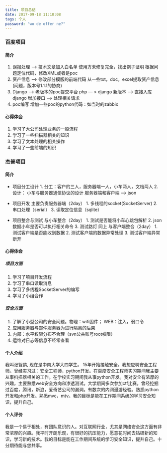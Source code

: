 ```yaml
---
title: 项目总结
date: 2017-09-18 11:10:08
tags: 个人
password: "wo de offer ne?"
---
```

### 百度项目
#### 简介
1. 误报处理 —>
        技术文章加入白名单
        使用方未修复完全，找出例子证明
        根据问题定位代码，修改XML或者是poc
2. 资产信息 —>
        修改部分模版的前端代码
        从一些txt，doc，excel提取资产信息(问题，版本号1.1.1的协商)
3. Django —>
        老版本的poc提交平台 php  — > django
        新版本 —> 直接入库django
        增加接口 —> 处理相关请求
4. poc编写
        增加一些poc的python代码：如当时的zabbix

#### 心得体会
1. 学习了大公司处理业务的一般流程
2. 学习了一些扫描器相关的知识
3. 学习了文本处理的相关操作
4. 学习了一些前端的知识



### 杰普项目
#### 简介
* 项目分工设计
        1. 分工：客户的三人，服务器端一人，小车两人，文档两人
        2. 设计：
                小车与服务器通信协议的设计
                服务器端和客户端 —> json

* 项目开发
         主要负责服务器端（2day）
                1. 多线程的socket(SocketServer)
                2. 串口处理（serial）
                3. 读取定位信息（sqlite）
* 项目整合与测试
        与小车整合（2day）
                1. 测试是否能将小车心跳包解析
                2. json数据小车是否可以执行相关命令
                3. 测试路灯 同上
        与客户端整合（2day）
                1. 测试客户端是否能收到数据
                2. 测试客户端的数据异常处理
                3. 测试客户端异常断开

#### 心得体会
##### 项目方面
1. 学习了项目开发流程
2. 学习了串口读取消息
3. 学习了多线程SocketServer的编写
4. 学习了小组合作
##### 安全方面
1. 了解了小型公司的安全问题。物理：wifi固件； WEB：注入，弱口令
2. 应用服务器与邮件服务器为进行隔离的后果
3. 内部：水平权限分布不合理（svn公共账号root权限）
4. 运维对日志等信息不经常查看



#### 个人介绍
我叫张智鹏, 现在是中南大学大四学生。 15年开始接触安全。我想应聘安全工程师。曾经实习过：安全工程师，python开发。在百度安全工程师实习期间我主要从事扫描器相关的工作。在学校实习期间我从事python开发。我对安全有浓厚的兴趣，主要熟悉web安全方向和渗透测试。大学期间多次参加ctf比赛。曾经挖掘过百度，腾讯，新浪，爱奇艺公司的漏洞。有数次的内网漫游经验。熟悉python开发和php开发。熟悉mvc，mtv。我的目标是能在工作期间系统的学习安全知识，提升自己。

#### 个人评价
我是一个易于相处，有团队意识的人。对互联网行业，尤其是网络安全这方面有非常浓厚的兴趣。我平时开朗乐观，有很好的抗压能力，愿意花时间去钻研新的知识，学习新的技术。我的目标是能在工作期间系统的学习安全知识，提升自己。十分期待能与您共事。

